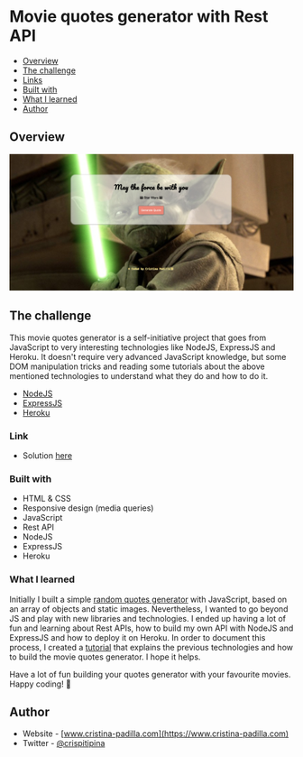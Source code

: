 # Movie quotes generator with Rest API

- [Overview](#overview)
- [The challenge](#the-challenge)
- [Links](#links)
- [Built with](#built-with)
- [What I learned](#what-i-learned)
- [Author](#author)

## Overview

![](./images/screenshot.png)

## The challenge

This movie quotes generator is a self-initiative project that goes from JavaScript to very interesting technologies like NodeJS, ExpressJS and Heroku. 
It doesn't require very advanced JavaScript knowledge, but some DOM manipulation tricks and reading some tutorials about the above mentioned technologies to understand what they do and how to do it.

- [NodeJS](https://nodejs.org/en/about/)
- [ExpressJS](https://expressjs.com/)
- [Heroku](https://www.heroku.com/what)


### Link

- Solution [here](https://movie-quotes-apigenerator.netlify.app/)

### Built with

- HTML & CSS
- Responsive design (media queries)
- JavaScript
- Rest API
- NodeJS
- ExpressJS
- Heroku

### What I learned

Initially I built a simple [random quotes generator](https://random-movie-quotes.netlify.app/) with JavaScript, based on an array of objects and static images. Nevertheless, I wanted to go beyond JS and play with new libraries and technologies. I ended up having a lot of fun and learning about Rest APIs, how to build my own API with NodeJS and ExpressJS and how to deploy it on Heroku.
In order to document this process, I created a [tutorial](https://www.cristina-padilla.com/restapi.html) that explains the previous technologies and how to build the movie quotes generator. I hope it helps. 


Have a lot of fun building your quotes generator with your favourite movies. Happy coding! 🚀


## Author

- Website - [www.cristina-padilla.com](https://www.cristina-padilla.com)
- Twitter - [@crispitipina](https://www.twitter.com/crispitipina)

